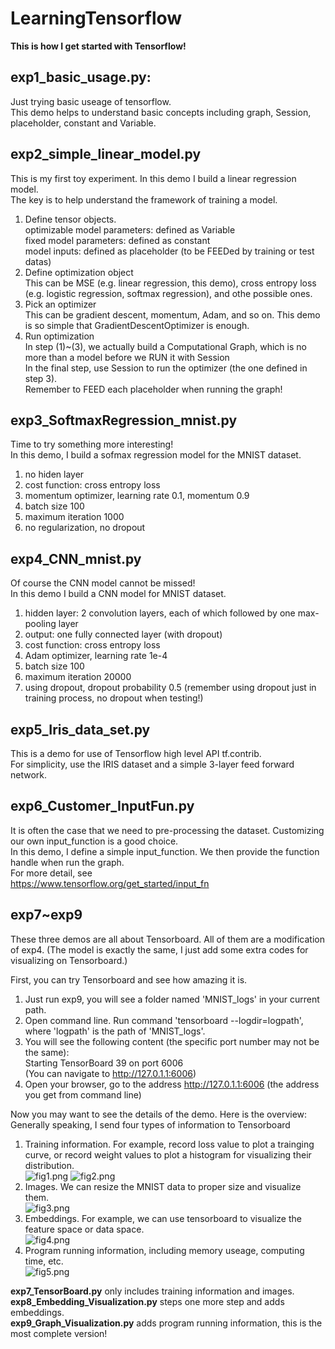 # LearningTensorflow        
**This is how I get started with Tensorflow!**

## exp1_basic_usage.py:     
Just trying basic useage of tensorflow.     
This demo helps to understand basic concepts including graph, Session, placeholder, constant and Variable.

## exp2_simple_linear_model.py    
This is my first toy experiment. In this demo I build a linear regression model.     
The key is to help understand the framework of training a model.      
1. Define tensor objects.    
optimizable model parameters: defined as Variable    
fixed model parameters: defined as constant    
model inputs: defined as placeholder (to be FEEDed by training or test datas)    
2. Define optimization object    
This can be MSE (e.g. linear regression, this demo), cross entropy loss (e.g. logistic regression, softmax regression), and othe possible ones.    
3. Pick an optimizer    
This can be gradient descent, momentum, Adam, and so on. This demo is so simple that GradientDescentOptimizer is enough.    
4. Run optimization    
In step (1)~(3), we actually build a Computational Graph, which is no more than a model before we RUN it with Session    
In the final step, use Session to run the optimizer (the one defined in step 3).    
Remember to FEED each placeholder when running the graph!

## exp3_SoftmaxRegression_mnist.py    
Time to try something more interesting!    
In this demo, I build a sofmax regression model for the MNIST dataset.    
1. no hiden layer    
2. cost function: cross entropy loss    
3. momentum optimizer, learning rate 0.1, momentum 0.9    
4. batch size 100    
5. maximum iteration 1000    
6. no regularization, no dropout

## exp4_CNN_mnist.py    
Of course the CNN model cannot be missed!    
In this demo I build a CNN model for MNIST dataset.    
1. hidden layer: 2 convolution layers, each of which followed by one max-pooling layer    
2. output: one fully connected layer (with dropout)    
3. cost function: cross entropy loss    
4. Adam optimizer, learning rate 1e-4    
5. batch size 100    
6. maximum iteration 20000    
7. using dropout, dropout probability 0.5 (remember using dropout just in training process, no dropout when testing!)

## exp5_Iris_data_set.py
This is a demo for use of Tensorflow high level API tf.contrib.    
For simplicity, use the IRIS dataset and a simple 3-layer feed forward network.

## exp6_Customer_InputFun.py
It is often the case that we need to pre-processing the dataset. Customizing our own input_function is a good choice.     
In this demo, I define a simple input_function. We then provide the function handle when run the graph.     
For more detail, see   
https://www.tensorflow.org/get_started/input_fn

## exp7~exp9
These three demos are all about Tensorboard. All of them are a modification of exp4. (The model is exactly the same, I just add some extra codes for visualizing on Tensorboard.)

First, you can try Tensorboard and see how amazing it is.       
1. Just run exp9, you will see a folder named 'MNIST_logs' in your current path.    
2. Open command line. Run command 'tensorboard --logdir=logpath', where 'logpath' is the path of 'MNIST_logs'.    
3. You will see the following content (the specific port number may not be the same):    
Starting TensorBoard 39 on port 6006    
(You can navigate to http://127.0.1.1:6006)    
4. Open your browser, go to the address http://127.0.1.1:6006 (the address you get from command line)

Now you may want to see the details of the demo. Here is the overview:    
Generally speaking, I send four types of information to Tensorboard    
1. Training information. For example, record loss value to plot a trainging curve, or record weight values to plot a histogram for visualizing their distribution.  
![fig1.png](https://github.com/SaoYan/LearningTensorflow/blob/master/Get%20Started/see%20me/fig1.png)
![fig2.png](https://github.com/SaoYan/LearningTensorflow/blob/master/Get%20Started/see%20me/fig2.png)
2. Images. We can resize the MNIST data to proper size and visualize them.  
![fig3.png](https://github.com/SaoYan/LearningTensorflow/blob/master/Get%20Started/see%20me/fig3.png)
3. Embeddings. For example, we can use tensorboard to visualize the feature space or data space.  
![fig4.png](https://github.com/SaoYan/LearningTensorflow/blob/master/Get%20Started/see%20me/fig4.png)
4. Program running information, including memory useage, computing time, etc.  
![fig5.png](https://github.com/SaoYan/LearningTensorflow/blob/master/Get%20Started/see%20me/fig5.png)

**exp7_TensorBoard.py** only includes training information and images.    
**exp8_Embedding_Visualization.py** steps one more step and adds embeddings.    
**exp9_Graph_Visualization.py** adds program running information, this is the most complete version!

